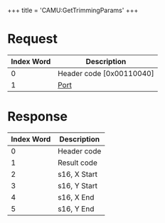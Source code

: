 +++
title = 'CAMU:GetTrimmingParams'
+++

# Request

| Index Word | Description                             |
|------------|-----------------------------------------|
| 0          | Header code \[0x00110040\]              |
| 1          | [Port](Camera_Services#port "wikilink") |

# Response

| Index Word | Description  |
|------------|--------------|
| 0          | Header code  |
| 1          | Result code  |
| 2          | s16, X Start |
| 3          | s16, Y Start |
| 4          | s16, X End   |
| 5          | s16, Y End   |
